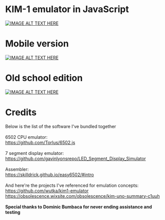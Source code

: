 # KIM-1 emulator in JavaScript
[![IMAGE ALT TEXT HERE](https://raw.githubusercontent.com/maksimKorzh/KIM-1/main/img/KIM-1.jpg)](https://maksimkorzh.github.io/KIM-1/)

# Mobile version
[![IMAGE ALT TEXT HERE](https://raw.githubusercontent.com/maksimKorzh/KIM-1/main/img/mobile.jpg)](https://maksimkorzh.github.io/KIM-1/mobile.html)

# Old school edition
[![IMAGE ALT TEXT HERE](https://raw.githubusercontent.com/maksimKorzh/KIM-1/main/img/KIM-1.jpg)](https://maksimkorzh.github.io/KIM-1/KIM-1_old_school.html)

# Credits
Below is the list of the software I've bundled together<br>
<br>
6502 CPU emulator:<br>
https://github.com/Torlus/6502.js<br>
<br>
7 segment display emulator:<br>
https://github.com/gavinlyonsrepo/LED_Segment_Display_Simulator</br>
<br>
Assembler:<br>
https://skilldrick.github.io/easy6502/#intro<br>
<br>
And here're the projects I've referenced for emulation concepts:<br>
https://github.com/wutka/kim1-emulator<br>
https://obsolescence.wixsite.com/obsolescence/kim-uno-summary-c1uuh<br>
<br>
<strong>Special thanks to Dominic Bumbaca for never ending assistance and testing</strong>
